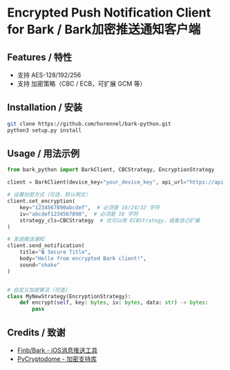 # Encrypted Push Notification Client for Bark / Bark加密推送通知客户端

## Features / 特性

- 支持 AES-128/192/256
- 支持 加密策略（CBC / ECB，可扩展 GCM 等）


## Installation / 安装

```bash
git clone https://github.com/horennel/bark-python.git
python3 setup.py install
```

## Usage / 用法示例

```python
from bark_python import BarkClient, CBCStrategy, EncryptionStrategy

client = BarkClient(device_key="your_device_key", api_url="https://api.day.app")

# 设置加密方式（可选，默认明文）
client.set_encryption(
    key="1234567890abcdef",  # 必须是 16/24/32 字符
    iv="abcdef1234567890",  # 必须是 16 字符
    strategy_cls=CBCStrategy  # 也可以用 ECBStrategy，或者自己扩展
)

# 发送推送通知
client.send_notification(
    title="🔒 Secure Title",
    body="Hello from encrypted Bark client!",
    sound="shake"
)


# 自定义加密算法（可选）
class MyNewStrategy(EncryptionStrategy):
    def encrypt(self, key: bytes, iv: bytes, data: str) -> bytes:
        pass
```

## Credits / 致谢

- [Finb/Bark - iOS消息推送工具](https://github.com/Finb/Bark)
- [PyCryptodome - 加密支持库](https://github.com/Legrandin/pycryptodome)
